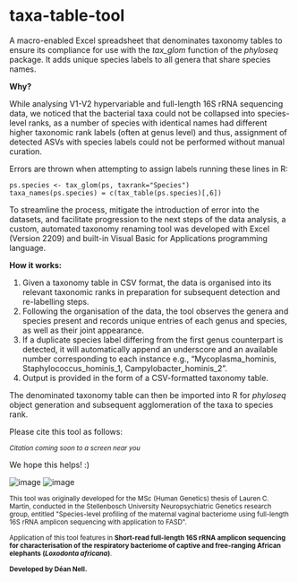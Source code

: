 # taxa-table-tool

A macro-enabled Excel spreadsheet that denominates taxonomy tables to ensure its compliance for use with the *tax_glom* function of the *phyloseq* package. It adds unique species labels to all genera that share species names.

**Why?**

While analysing V1-V2 hypervariable and full-length 16S rRNA sequencing data, we noticed that the bacterial taxa could not be collapsed into species-level ranks, as a number of species with identical names had different higher taxonomic rank labels (often at genus level) and thus, assignment of detected ASVs with species labels could not be performed without manual curation.

Errors are thrown when attempting to assign labels running these lines in R:
```
ps.species <- tax_glom(ps, taxrank="Species")
taxa_names(ps.species) = c(tax_table(ps.species)[,6])
```
To streamline the process, mitigate the introduction of error into the datasets, and facilitate progression to the next steps of the data analysis, a custom, automated taxonomy renaming tool was developed with  Excel (Version 2209) and built-in Visual Basic for Applications programming language. 

**How it works:**
1. Given a taxonomy table in CSV format, the data is organised into its relevant taxonomic ranks in preparation for subsequent detection and re-labelling steps.
2. Following the organisation of the data, the tool observes the genera and species present and records unique entries of each genus and species, as well as their joint appearance.
3. If a duplicate species label differing from the first genus counterpart is detected, it will automatically append an underscore and an available number corresponding to each instance e.g., “Mycoplasma_hominis, Staphylococcus_hominis_1, Campylobacter_hominis_2”.
4. Output is provided in the form of a CSV-formatted taxonomy table.
  
The denominated taxonomy table can then be imported into R for *phyloseq* object generation and subsequent agglomeration of the taxa to species rank.

Please cite this tool as follows:

<sub> _Citation coming soon to a screen near you_ </sub>

We hope this helps! :)

![image](https://github.com/laurencmartin/taxa-table-tool/assets/71465646/367eb654-55d3-41d2-8969-bb2510511ac7)
![image](https://github.com/laurencmartin/taxa-table-tool/assets/71465646/9f5c392d-18a4-4f27-9205-411404b13773)

<sub>This tool was originally developed for the MSc (Human Genetics) thesis of Lauren C. Martin, conducted in the Stellenbosch University Neuropsychiatric Genetics research group, entitled "Species-level profiling of the maternal vaginal bacteriome using full-length 16S rRNA amplicon sequencing with application to FASD".</sub>

<sub> Application of this tool features in **Short-read full-length 16S rRNA amplicon sequencing for characterisation of the respiratory bacteriome of captive and free-ranging African elephants (_Loxodonta africana_)**.</sub>

<sub> **Developed by Déan Nell.** </sub>
